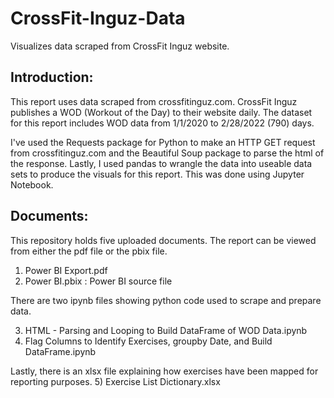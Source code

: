 # CrossFit-Inguz-Data
Visualizes data scraped from CrossFit Inguz website.

## Introduction:

This report uses data scraped from crossfitinguz.com. CrossFit Inguz publishes a WOD (Workout of the Day) to their website daily. The dataset for this report includes WOD data from 1/1/2020 to 2/28/2022 (790) days.


I've used the Requests package for Python to make an HTTP GET request from crossfitinguz.com and the Beautiful Soup package to parse the html of the response. Lastly, I used pandas to wrangle the data into useable data sets to produce the visuals for this report. This was done using Jupyter Notebook.

## Documents:

This repository holds five uploaded documents. 
The report can be viewed from either the pdf file or the pbix file. 
1) Power BI Export.pdf 
2) Power BI.pbix : Power BI source file
 
 There are two ipynb files showing python code used to scrape and prepare data.

3) HTML - Parsing and Looping to Build DataFrame of WOD Data.ipynb
4) Flag Columns to Identify Exercises, groupby Date, and Build DataFrame.ipynb

Lastly, there is an xlsx file explaining how exercises have been mapped for reporting purposes. 
5)  Exercise List Dictionary.xlsx
